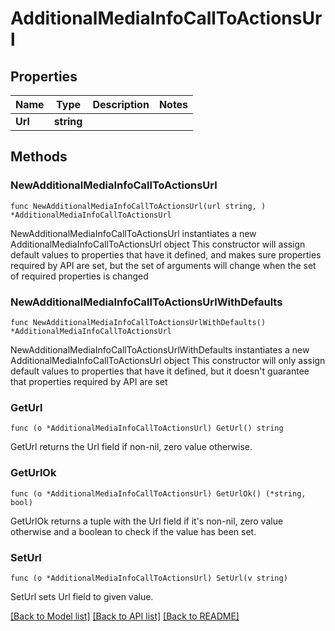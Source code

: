 # AdditionalMediaInfoCallToActionsUrl

## Properties

Name | Type | Description | Notes
------------ | ------------- | ------------- | -------------
**Url** | **string** |  | 

## Methods

### NewAdditionalMediaInfoCallToActionsUrl

`func NewAdditionalMediaInfoCallToActionsUrl(url string, ) *AdditionalMediaInfoCallToActionsUrl`

NewAdditionalMediaInfoCallToActionsUrl instantiates a new AdditionalMediaInfoCallToActionsUrl object
This constructor will assign default values to properties that have it defined,
and makes sure properties required by API are set, but the set of arguments
will change when the set of required properties is changed

### NewAdditionalMediaInfoCallToActionsUrlWithDefaults

`func NewAdditionalMediaInfoCallToActionsUrlWithDefaults() *AdditionalMediaInfoCallToActionsUrl`

NewAdditionalMediaInfoCallToActionsUrlWithDefaults instantiates a new AdditionalMediaInfoCallToActionsUrl object
This constructor will only assign default values to properties that have it defined,
but it doesn't guarantee that properties required by API are set

### GetUrl

`func (o *AdditionalMediaInfoCallToActionsUrl) GetUrl() string`

GetUrl returns the Url field if non-nil, zero value otherwise.

### GetUrlOk

`func (o *AdditionalMediaInfoCallToActionsUrl) GetUrlOk() (*string, bool)`

GetUrlOk returns a tuple with the Url field if it's non-nil, zero value otherwise
and a boolean to check if the value has been set.

### SetUrl

`func (o *AdditionalMediaInfoCallToActionsUrl) SetUrl(v string)`

SetUrl sets Url field to given value.



[[Back to Model list]](../README.md#documentation-for-models) [[Back to API list]](../README.md#documentation-for-api-endpoints) [[Back to README]](../README.md)


